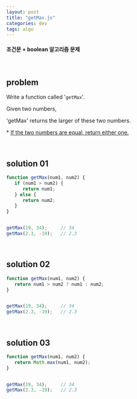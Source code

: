 ```yaml
---
layout: post
title: "getMax.js"
categories: dev
tags: algo
---
```


#### 조건문 + boolean 알고리즘 문제

<br>

## problem

Write a function called '`getMax`'.

Given two numbers,

'getMax' returns the larger of these two numbers.

\* <u>If the two numbers are equal, return either one.</u>

<br>

## solution 01

```javascript
function getMax(num1, num2) {
   if (num1 > num2) {
      return num1;
   } else {
      return num2;
   }
}


getMax(19, 34);		// 34
getMax(2.3, -19);	// 2.3
```

<br>

## solution 02

```javascript
function getMax(num1, num2) {
   return num1 > num2 ? num1 : num2;
}


getMax(19, 34);		// 34
getMax(2.3, -19);	// 2.3
```

<br>

## solution 03

```javascript
function getMax(num1, num2) {
   return Math.max(num1, num2);
}


getMax(19, 34);		// 34
getMax(2.3, -19);	// 2.3
```

